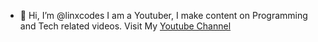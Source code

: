 - 👋 Hi, I’m @linxcodes
I am a Youtuber, I make content on Programming and Tech related videos.
Visit My [Youtube Channel](https://www.youtube.com/channel/UCaCabR2d4Q5F5kGeKuXnZEw)
